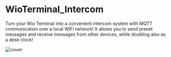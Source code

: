 # WioTerminal_Intercom

Turn your Wio Terminal into a convenient intercom system with MQTT communication over a local WiFi network! It allows you to send preset messages and receive messages from other devices, while doubling also as a desk clock!

![cover](cover.jpeg)

